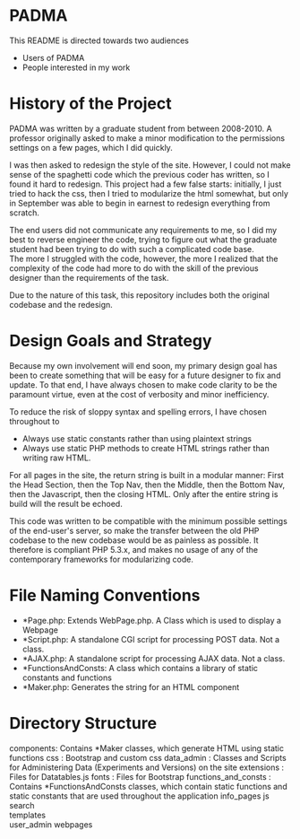 PADMA
=====

This README is directed towards two audiences
* Users of PADMA
* People interested in my work

History of the Project
======================

PADMA was written by a graduate student from between 2008-2010.
A professor originally asked to make a minor modification to the permissions settings on a few pages, which I did quickly.  

I was then asked to redesign the style of the site.  However, I could not make sense of the spaghetti code which the previous coder has written,
so I found it hard to redesign.  This project had a few false starts:  initially, I just tried to hack the css, then I tried to modularize the html somewhat,
but only in September was able to begin in earnest to redesign everything from scratch.

The end users did not communicate any requirements to me, so I did my best to reverse engineer the code, 
trying to figure out what the graduate student had been trying to do with such a complicated code base.  
The more I struggled with the code, however, the more I realized that the complexity of the code had more
to do with the skill of the previous designer than the requirements of the task.

Due to the nature of this task, this repository includes both the original codebase and the redesign.

Design Goals and Strategy
=========================

Because my own involvement will end soon, my primary design goal has been to create something that will be easy for a future designer to fix and update.  To that end, I have always chosen to make code clarity to be the paramount virtue, even at the cost of verbosity and minor inefficiency.  

To reduce the risk of sloppy syntax and spelling errors, I have chosen throughout to 
* Always use static constants rather than using plaintext strings
* Always use static PHP methods to create HTML strings rather than writing raw HTML.

For all pages in the site, the return string is built in a modular manner: First the Head Section, then the Top Nav, then the Middle, then the Bottom Nav, then the Javascript, then the closing HTML.  Only after the entire string is build will the result be echoed.


This code was written to be compatible with the minimum possible settings of the end-user's server, so make the transfer between the old PHP codebase to the new codebase would be as painless as possible.  It therefore is compliant PHP 5.3.x, and makes no usage of any of the contemporary frameworks for modularizing code.


File Naming Conventions
=======================

*  *Page.php:  Extends WebPage.php.  A Class which is used to display a Webpage
*  *Script.php:  A standalone CGI script for processing POST data.  Not a class.
*  *AJAX.php:  A standalone script for processing AJAX data.   Not a class.
*  *FunctionsAndConsts:  A class which contains a library of static constants and functions
*  *Maker.php:  Generates the string for an HTML component

Directory Structure
===================


components: Contains *Maker classes, which generate HTML using static functions
css	: Bootstrap and custom css
data_admin	: Classes and Scripts for Administering Data (Experiments and Versions) on the site
extensions	: Files for Datatables.js
fonts : Files for Bootstrap
functions_and_consts	: Contains *FunctionsAndConsts classes, which contain static functions and static constants that are used throughout the application
info_pages
js	
search	
templates	
user_admin
webpages	
